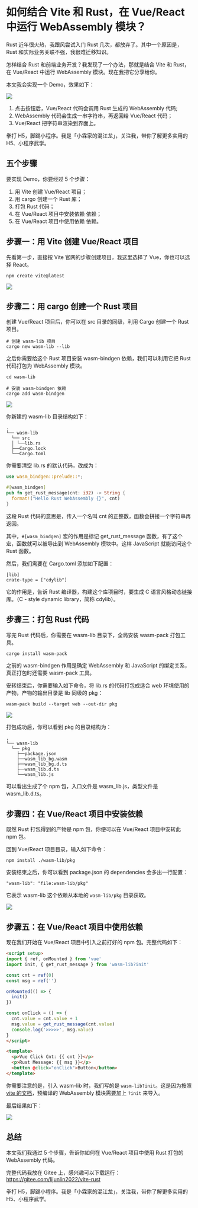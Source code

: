 # 如何结合 Vite 和 Rust，在 Vue/React 中运行 WebAssembly 模块？

Rust 近年很火热，我跟风尝试入门 Rust 几次，都放弃了。其中一个原因是，Rust 和实际业务关联不强，我很难迁移知识。

怎样结合 Rust 和前端业务开发？我发现了一个办法，那就是结合 Vite 和 Rust，在 Vue/React 中运行 WebAssembly 模块。现在我把它分享给你。

本文我会实现一个 Demo，效果如下：

![](./img/demo.png)

1. 点击按钮后，Vue/React 代码会调用 Rust 生成的 WebAssembly 代码;
2. WebAssembly 代码会生成一串字符串，再返回给 Vue/React 代码；
3. Vue/React 把字符串渲染到界面上。

拳打 H5，脚踢小程序。我是「小霖家的混江龙」，关注我，带你了解更多实用的 H5、小程序武学。

## 五个步骤

要实现 Demo，你要经过 5 个步骤：

1. 用 Vite 创建 Vue/React 项目；
2. 用 cargo 创建一个 Rust 库；
3. 打包 Rust 代码；
4. 在 Vue/React 项目中安装依赖 依赖；
5. 在 Vue/React 项目中使用依赖 依赖。

## 步骤一：用 Vite 创建 Vue/React 项目

先看第一步，直接按 Vite 官网的步骤创建项目，我这里选择了 Vue，你也可以选择 React。

```shell
npm create vite@latest
```

![](./img/vite.png)

## 步骤二：用 cargo 创建一个 Rust 项目

创建 Vue/React 项目后，你可以在 src 目录的同级，利用 Cargo 创建一个 Rust 项目。 

```shell
# 创建 wasm-lib 项目
cargo new wasm-lib --lib
```

之后你需要给这个 Rust 项目安装 wasm-bindgen 依赖，我们可以利用它把 Rust 代码打包为 WebAssembly 模块。

```shell
cd wasm-lib

# 安装 wasm-bindgen 依赖
cargo add wasm-bindgen
```

![](./img/cargo.png)

你新建的 wasm-lib 目录结构如下：

```tree
.
└── wasm-lib
  └── src
  │ └──lib.rs
  ├──Cargo.lock
  └──Cargo.toml
```

你需要清空 lib.rs 的默认代码，改成为：

```rust
use wasm_bindgen::prelude::*;

#[wasm_bindgen]
pub fn get_rust_message(cnt: i32) -> String {
  format!("Hello Rust WebAssembly {}", cnt)
}
```

这段 Rust 代码的意思是，传入一个名叫 cnt 的正整数，函数会拼接一个字符串再返回。

其中，`#[wasm_bindgen]` 宏的作用是标记 get_rust_message 函数，有了这个宏，函数就可以被导出到 WebAssembly 模块中。这样 JavaScript 就能访问这个 Rust 函数。

然后，我们需要在 Cargo.toml 添加如下配置：

```
[lib]
crate-type = ["cdylib"]
```

它的作用是，告诉 Rust 编译器，构建这个库项目时，要生成 C 语言风格动态链接库。（C - style dynamic library，简称 cdylib）。

## 步骤三：打包 Rust 代码

写完 Rust 代码后，你需要在 wasm-lib 目录下，全局安装 wasm-pack 打包工具。

```shell
cargo install wasm-pack
```

之前的 wasm-bindgen 作用是确定 WebAssembly 和 JavaScript 的绑定关系，真正打包时还需要 wasm-pack 工具。

安转结束后，你需要输入如下命令，将 lib.rs 的代码打包成适合 web 环境使用的产物，产物的输出目录是 lib 同级的 pkg：

```shell
wasm-pack build --target web --out-dir pkg
```

![](./img/build.png)

打包成功后，你可以看到 pkg 的目录结构为：

```tree
.
└── wasm-lib
  └── pkg
    ├──package.json
    ├──wasm_lib_bg.wasm
    ├──wasm_lib_bg.d.ts
    ├──wasm_lib.d.ts
    └──wasm_lib.js
```

可以看出生成了个 npm 包，入口文件是 wasm_lib.js，类型文件是 wasm_lib.d.ts。

## 步骤四：在 Vue/React 项目中安装依赖

既然 Rust 打包得到的产物是 npm 包，你便可以在 Vue/React 项目中安转此 npm 包。

回到 Vue/React 项目目录，输入如下命令：

```shell
npm install ./wasm-lib/pkg
```

安装结束之后，你可以看到 package.json 的 dependencies 会多出一行配置：

```
"wasm-lib": "file:wasm-lib/pkg"
```

它表示 wasm-lib 这个依赖从本地的 `wasm-lib/pkg` 目录获取。

![](./img/package.png)

## 步骤五：在 Vue/React 项目中使用依赖

现在我们开始在 Vue/React 项目中引入之前打好的 npm 包。完整代码如下：

```html
<script setup>
import { ref, onMounted } from 'vue'
import init, { get_rust_message } from 'wasm-lib?init'

const cnt = ref(0)
const msg = ref('')

onMounted(() => {
  init()
})

const onClick = () => {
  cnt.value = cnt.value + 1
  msg.value = get_rust_message(cnt.value)
  console.log('>>>>>', msg.value)
}
</script>

<template>
  <p>Vue Click Cnt: {{ cnt }}</p>
  <p>Rust Message: {{ msg }}</p>
  <button @click="onClick">Button</button>
</template>
```

你需要注意的是，引入 wasm-lib 时，我们写的是 `wasm-lib?init`。这是因为按照 [vite 的文档](https://vitejs.cn/vite3-cn/guide/features.html#webassembly)，预编译的 WebAssembly 模块需要加上 `?init` 来导入。

最后结果如下：

![](./img/demo.png)

## 总结

本文我们我通过 5 个步骤，告诉你如何在 Vue/React 项目中使用 Rust 打包的 WebAssembly 代码。

完整代码我放在 Gitee 上，感兴趣可以下载运行：https://gitee.com/lijunlin2022/vite-rust

拳打 H5，脚踢小程序。我是「小霖家的混江龙」，关注我，带你了解更多实用的 H5、小程序武学。
